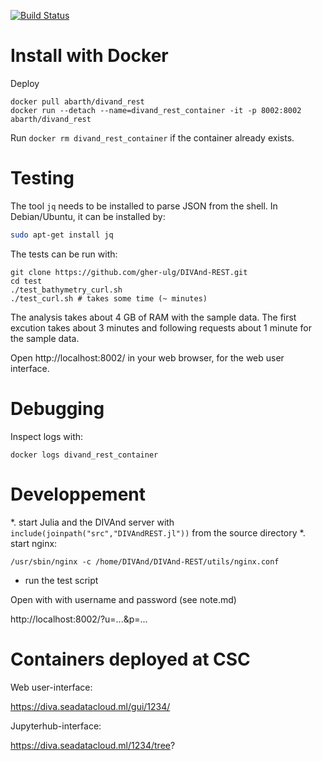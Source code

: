 [![Build Status](https://travis-ci.org/gher-ulg/DIVAnd-REST.svg?branch=master)](https://travis-ci.org/gher-ulg/DIVAnd-REST)


# Install with Docker

Deploy

```
docker pull abarth/divand_rest
docker run --detach --name=divand_rest_container -it -p 8002:8002 abarth/divand_rest
```

Run `docker rm divand_rest_container` if the container already exists.


# Testing

The tool `jq` needs to be installed to parse JSON from the shell.
In Debian/Ubuntu, it can be installed by:

```bash
sudo apt-get install jq
```

The tests can be run with:

```
git clone https://github.com/gher-ulg/DIVAnd-REST.git
cd test
./test_bathymetry_curl.sh
./test_curl.sh # takes some time (~ minutes)
```

The analysis takes about 4 GB of RAM with the sample data. The first excution takes about 3 minutes and following requests about 1 minute for the sample data.

Open http://localhost:8002/ in your web browser, for the web user interface.


# Debugging

Inspect logs with:

```
docker logs divand_rest_container
```


# Developpement

*. start Julia and the DIVAnd server with `include(joinpath("src","DIVAndREST.jl"))` from the source directory
*. start nginx:
```
/usr/sbin/nginx -c /home/DIVAnd/DIVAnd-REST/utils/nginx.conf
```
* run the test script


Open with with username and password (see note.md)

http://localhost:8002/?u=...&p=...

# Containers deployed at CSC

Web user-interface:

https://diva.seadatacloud.ml/gui/1234/

Jupyterhub-interface:

https://diva.seadatacloud.ml/1234/tree?
